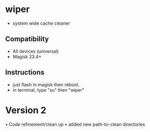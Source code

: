 # wiper

* system wide cache cleaner 


## Compatibility
* All devices (universal)
* Magisk 23.4+

## Instructions
* just flash in magisk then reboot.
* in terminal, type "su" then "wiper"

# Version 2

• Code refinement/clean up
• added new path-to-clean directories


